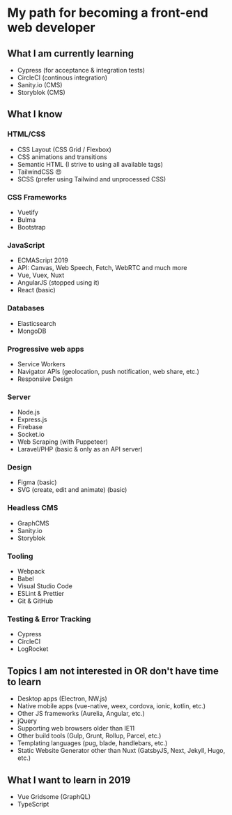 # My path for becoming a front-end web developer

## What I am currently learning
- Cypress (for acceptance & integration tests)
- CircleCI (continous integration)
- Sanity.io (CMS)
- Storyblok (CMS)

## What I know

### HTML/CSS
- CSS Layout (CSS Grid / Flexbox)
- CSS animations and transitions
- Semantic HTML (I strive to using all available tags)
- TailwindCSS :heart_eyes:
- SCSS (prefer using Tailwind and unprocessed CSS)

### CSS Frameworks
- Vuetify
- Bulma
- Bootstrap

### JavaScript
- ECMAScript 2019
- API: Canvas, Web Speech, Fetch, WebRTC and much more
- Vue, Vuex, Nuxt
- AngularJS (stopped using it)
- React (basic)

### Databases
- Elasticsearch
- MongoDB

### Progressive web apps
- Service Workers
- Navigator APIs (geolocation, push notification, web share, etc.)
- Responsive Design

### Server
- Node.js
- Express.js
- Firebase
- Socket.io
- Web Scraping (with Puppeteer)
- Laravel/PHP (basic & only as an API server)

### Design
- Figma (basic)
- SVG (create, edit and animate) (basic)

### Headless CMS
- GraphCMS
- Sanity.io
- Storyblok

### Tooling
- Webpack
- Babel
- Visual Studio Code
- ESLint & Prettier
- Git & GitHub

### Testing & Error Tracking
- Cypress
- CircleCI
- LogRocket

## Topics I am not interested in OR don't have time to learn
- Desktop apps (Electron, NW.js)
- Native mobile apps (vue-native, weex, cordova, ionic, kotlin, etc.)
- Other JS frameworks (Aurelia, Angular, etc.)
- jQuery
- Supporting web browsers older than IE11
- Other build tools (Gulp, Grunt, Rollup, Parcel, etc.)
- Templating languages (pug, blade, handlebars, etc.)
- Static Website Generator other than Nuxt (GatsbyJS, Next, Jekyll, Hugo, etc.)

## What I want to learn in 2019
- Vue Gridsome (GraphQL)
- TypeScript
